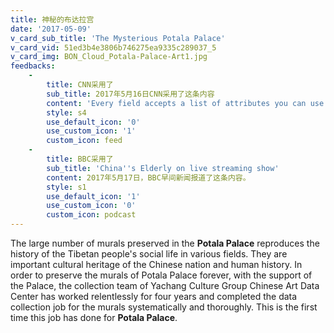 ```yaml
---
title: 神秘的布达拉宫
date: '2017-05-09'
v_card_sub_title: 'The Mysterious Potala Palace'
v_card_vid: 51ed3b4e3806b746275ea9335c289037_5
v_card_img: BON_Cloud_Potala-Palace-Art1.jpg
feedbacks:
    -
        title: CNN采用了
        sub_title: 2017年5月16日CNN采用了这条内容
        content: 'Every field accepts a list of attributes you can use. Each field could share these common attributes, but particular fields might ignore them.'
        style: s4
        use_default_icon: '0'
        use_custom_icon: '1'
        custom_icon: feed
    -
        title: BBC采用了
        sub_title: 'China''s Elderly on live streaming show'
        content: 2017年5月17日，BBC早间新闻报道了这条内容。
        style: s1
        use_default_icon: '1'
        use_custom_icon: '0'
        custom_icon: podcast
---
```


The large number of murals preserved in the **Potala Palace** reproduces the history of the Tibetan people's social life in various fields. They are important cultural heritage of the Chinese nation and human history. In order to preserve the murals of Potala Palace forever, with the support of the Palace, the collection team of Yachang Culture Group Chinese Art Data Center has worked relentlessly for four years and completed the data collection job for the murals systematically and thoroughly. This is the first time this job has done for **Potala Palace**.